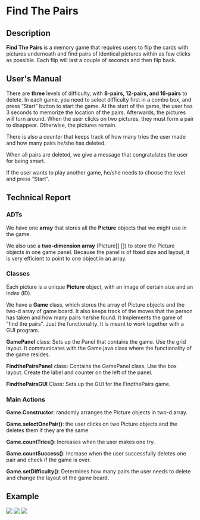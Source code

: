 # Find The Pairs

## Description

**Find The Pairs** is a memory game that requires users to flip the cards with pictures underneath and find pairs of identical pictures within as few clicks as possible. Each flip will last a couple of seconds and then flip back.

## User's Manual
There are **three** levels of difficulty, with **8-pairs, 12-pairs, and 16-pairs** to delete. In each game, you need to select difficulty first in a combo box, and press “Start” button to start the game. At the start of the game, the user has 3 seconds to memorize the location of the pairs. Afterwards, the pictures will turn around. When the user clicks on two pictures, they must form a pair to disappear. Otherwise, the pictures remain.

There is also a counter that keeps track of how many tries the user made and how many pairs he/she has deleted.

When all pairs are deleted, we give a message that congratulates the user for being smart.

If the user wants to play another game, he/she needs to choose the level and press “Start”.

## Technical Report
### ADTs
We have one **array** that stores all the **Picture** objects that we might use in the game.

We also use a **two-dimension array** (Picture[] []) to store the Picture objects in one game panel. Because the panel is of fixed size and layout, it is very efficient to point to one object in an array.

### Classes
Each picture is a unique **Picture** object, with an image of certain size and an index (ID).

We have a **Game** class, which stores the array of Picture objects and the two-d array of game board. It also  keeps track of the moves that the person has taken and how many pairs he/she found. It Implements the game of “find the pairs”. Just the functionality. It is meant to work together with a GUI program.

**GamePanel** class:  Sets up the Panel that contains the  game. Use the grid layout. It communicates with the Game.java class where the functionality of the game resides.

**FindthePairsPanel**  class:  Contains the GamePanel class. Use the box layout. Create the label and counter on the left of the panel. 

**FindthePairsGUI** Class:  Sets up the GUI for the FindthePairs game.


### Main Actions
**Game.Constructor**: randomly arranges the Picture objects in two-d array.

**Game.selectOnePair()**: the user clicks on two Picture objects and the deletes them if they are the same

**Game.countTries()**: Increases when the user makes one try.

**Game.countSuccess()**: Increase when the user successfully deletes one pair and check if the game is over. 

**Game.setDifficulty()**: Determines how many pairs the user needs to delete and change the layout of the game board.

## Example
![](https://lh6.googleusercontent.com/6AImMOjhpRHI_QFKr2T7w0LW0X5J5a213Ba7vzLefgeosJ5sgbC1aTva-40kMBlStpMouBlJt_P1GkIcRqCX6cr_D6g86fCj6xMJvmOZV9HX128OzupSRfmda78-IPg-w57AOcA)
![](https://lh3.googleusercontent.com/5h67xOXFuu9VE_IIh6eaVnOnL7XPnFN8UQLkqoGrh_Vp_WL9kI4enf9KJLjOnPhNeDs8P5wO98LaXoQuLFjfrDjoHB4U3RglVvCR87P5xSWPZHhkkllDlxnFAQHW6VZVC18en3w)
![](https://lh6.googleusercontent.com/plYYm211wlq5pFUm_Mopv-_cuyjKylT0m7m4ca8tx2Ets5XnjmU2Ir5TEuFK-nOUWpAjGXkx0L7yeKqTvFo-YEaldjApFA8moRS9wP7eU8UOxejgjvRaw1mms0Ed3ZODlFNUdkM)